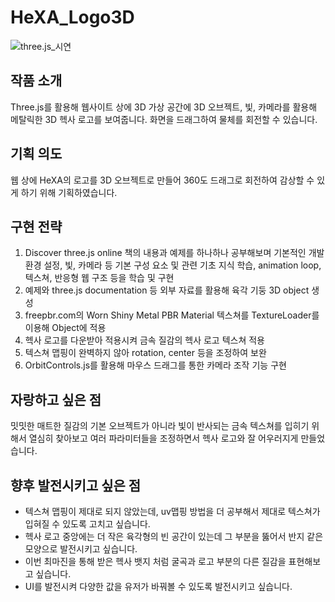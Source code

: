 # HeXA_Logo3D
![three.js_시연](https://github.com/kdh7979/HeXA_Logo3D/assets/42886272/5f3c2a54-d4b3-44d7-845d-1c458e1f10d5)
## 작품 소개
Three.js를 활용해 웹사이트 상에 3D 가상 공간에 3D 오브젝트, 빛, 카메라를 활용해 메탈릭한 3D 헥사 로고를 보여줍니다. 화면을 드래그하여 물체를 회전할 수 있습니다.

## 기획 의도
웹 상에 HeXA의 로고를 3D 오브젝트로 만들어 360도 드래그로 회전하여 감상할 수 있게 하기 위해 기획하였습니다.
## 구현 전략
1. Discover three.js online 책의 내용과 예제를 하나하나 공부해보며 기본적인 개발 환경 설정, 빛, 카메라 등 기본 구성 요소 및 관련 기초 지식 학습, animation loop, 텍스쳐, 반응형 웹 구조 등을 학습 및 구현
2. 예제와 three.js documentation 등 외부 자료를 활용해 육각 기둥 3D object 생성
3. freepbr.com의 Worn Shiny Metal PBR Material 텍스쳐를 TextureLoader를 이용해 Object에 적용
4. 헥사 로고를 다운받아 적용시켜 금속 질감의 헥사 로고 텍스쳐 적용
5. 텍스쳐 맵핑이 완벽하지 않아 rotation, center 등을 조정하여 보완
6. OrbitControls.js를 활용해 마우스 드래그를 통한 카메라 조작 기능 구현
## 자랑하고 싶은 점
밋밋한 매트한 질감의 기본 오브젝트가 아니라 빛이 반사되는 금속 텍스쳐를 입히기 위해서 열심히 찾아보고 여러 파라미터들을 조정하면서 헥사 로고와 잘 어우러지게 만들었습니다.
## 향후 발전시키고 싶은 점
- 텍스쳐 맵핑이 제대로 되지 않았는데, uv맵핑 방법을 더 공부해서 제대로 텍스쳐가 입혀질 수 있도록 고치고 싶습니다.
- 헥사 로고 중앙에는 더 작은 육각형의 빈 공간이 있는데 그 부분을 뚫어서 반지 같은 모양으로 발전시키고 싶습니다.
- 이번 최마진을 통해 받은 헥사 뱃지 처럼 굴곡과 로고 부분의 다른 질감을 표현해보고 싶습니다.
- UI를 발전시켜 다양한 값을 유저가 바꿔볼 수 있도록 발전시키고 싶습니다.
